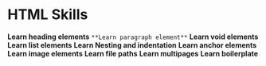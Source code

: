 # HTML Skills

**Learn heading elements**
``
**Learn paragraph element**
``
**Learn void elements**
**Learn list elements**
**Learn Nesting and indentation**
**Learn anchor elements**
**Learn image elements**
**Learn file paths**
**Learn multipages**
**Learn boilerplate**
